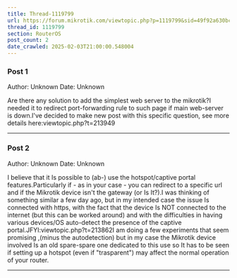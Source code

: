 ```yaml
---
title: Thread-1119799
url: https://forum.mikrotik.com/viewtopic.php?p=1119799&sid=49f92a630bc7970d8ca50523be880e8f#p1119799
thread_id: 1119799
section: RouterOS
post_count: 2
date_crawled: 2025-02-03T21:00:00.548004
---
```


### Post 1
Author: Unknown
Date: Unknown

Are there any solution to add the simplest web server to the mikrotik?I needed it to redirect port-forwarding rule to such page if main web-server is down.I've decided to make new post with this specific question, see more details here:viewtopic.php?t=213949

---
### Post 2
Author: Unknown
Date: Unknown

I believe that it Is possible to (ab-) use the hotspot/captive portal features.Particularly if - as in your case - you can redirect to a specific url and if the Mikrotik device isn't the gateway (or Is It?).I was thinking of something similar a few day ago, but in my intended case the issue Is connected with https, with the fact that the device Is NOT connected to the internet (but this can be worked around) and with the difficulties in having various devices/OS auto-detect the presence of the captive portal.JFYI:viewtopic.php?t=213862I am doing a few experiments that seem promising ,(minus the autodetection) but in my case the Mikrotik device involved Is an old spare-spare one dedicated to this use so It has to be seen if setting up a hotspot  (even if "trasparent") may affect the normal operation of your router.

---
